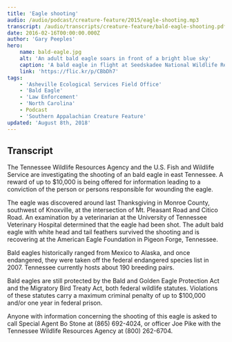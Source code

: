 ```yaml
---
title: 'Eagle shooting'
audio: /audio/podcast/creature-feature/2015/eagle-shooting.mp3
transcript: /audio/transcripts/creature-feature/bald-eagle-shooting.pdf
date: 2016-02-16T00:00:00.000Z
author: 'Gary Peeples'
hero:
    name: bald-eagle.jpg
    alt: 'An adult bald eagle soars in front of a bright blue sky'
    caption: 'A bald eagle in flight at Seedskadee National Wildlife Refuge. Photo by Tom Koerner, USFWS.'
    link: 'https://flic.kr/p/CBbDh7'
tags:
    - 'Asheville Ecological Services Field Office'
    - 'Bald Eagle'
    - 'Law Enforcement'
    - 'North Carolina'
    - Podcast
    - 'Southern Appalachian Creature Feature'
updated: 'August 8th, 2018'
---
```


## Transcript

The Tennessee Wildlife Resources Agency and the U.S. Fish and Wildlife Service are investigating the shooting of an bald eagle in east Tennessee.  A reward of up to $10,000 is being offered for information leading to a conviction of the person or persons responsible for wounding the eagle.

The eagle was discovered around last Thanksgiving in Monroe County, southwest of Knoxville, at the intersection of Mt. Pleasant Road and Citico Road.  An examination by a veterinarian at the University of Tennessee Veterinary Hospital determined that the eagle had been shot.  The adult bald eagle with white head and tail feathers survived the shooting and is recovering at the American Eagle Foundation in Pigeon Forge, Tennessee. 

Bald eagles historically ranged from Mexico to Alaska, and once endangered, they were taken off the federal endangered species list in 2007.   Tennessee currently hosts about 190 breeding pairs. 

Bald eagles are still protected by the Bald and Golden Eagle Protection Act and the Migratory Bird Treaty Act, both federal wildlife statutes. Violations of these statutes carry a maximum criminal penalty of up to $100,000 and/or one year in federal prison.

Anyone with information concerning the shooting of this eagle is asked to call Special Agent Bo Stone at (865) 692-4024, or officer Joe Pike with the Tennessee Wildlife Resources Agency at (800) 262-6704.
